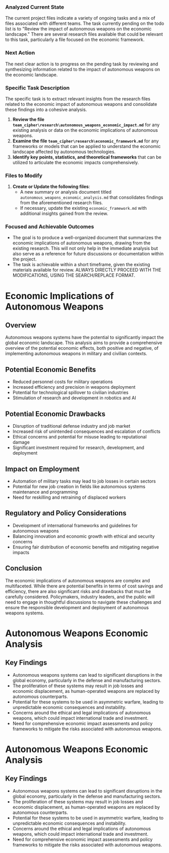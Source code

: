 ### Analyzed Current State
The current project files indicate a variety of ongoing tasks and a mix of files associated with different teams. The task currently pending on the todo list is to "Review the impact of autonomous weapons on the economic landscape." There are several research files available that could be relevant to this task, particularly a file focused on the economic framework.

### Next Action
The next clear action is to progress on the pending task by reviewing and synthesizing information related to the impact of autonomous weapons on the economic landscape.

### Specific Task Description
The specific task is to extract relevant insights from the research files related to the economic impact of autonomous weapons and consolidate these findings into a cohesive analysis.

1. **Review the file `team_cipher\research\autonomous_weapons_economic_impact.md`** for any existing analysis or data on the economic implications of autonomous weapons.
2. **Examine the file `team_cipher\research\economic_framework.md`** for any frameworks or models that can be applied to understand the economic landscape affected by autonomous technologies.
3. **Identify key points, statistics, and theoretical frameworks** that can be utilized to articulate the economic impacts comprehensively.

### Files to Modify
1. **Create or Update the following files**:
   - A new summary or analysis document titled `autonomous_weapons_economic_analysis.md` that consolidates findings from the aforementioned research files.
   - If necessary, update the existing `economic_framework.md` with additional insights gained from the review.

### Focused and Achievable Outcomes
- The goal is to produce a well-organized document that summarizes the economic implications of autonomous weapons, drawing from the existing research. This will not only help in the immediate analysis but also serve as a reference for future discussions or documentation within the project.
- The task is achievable within a short timeframe, given the existing materials available for review. ALWAYS DIRECTLY PROCEED WITH THE MODIFICATIONS, USING THE SEARCH/REPLACE FORMAT.
# Economic Implications of Autonomous Weapons

## Overview
Autonomous weapons systems have the potential to significantly impact the global economic landscape. This analysis aims to provide a comprehensive overview of the potential economic effects, both positive and negative, of implementing autonomous weapons in military and civilian contexts.

## Potential Economic Benefits
- Reduced personnel costs for military operations
- Increased efficiency and precision in weapons deployment
- Potential for technological spillover to civilian industries
- Stimulation of research and development in robotics and AI

## Potential Economic Drawbacks
- Disruption of traditional defense industry and job market
- Increased risk of unintended consequences and escalation of conflicts
- Ethical concerns and potential for misuse leading to reputational damage
- Significant investment required for research, development, and deployment

## Impact on Employment
- Automation of military tasks may lead to job losses in certain sectors
- Potential for new job creation in fields like autonomous systems maintenance and programming
- Need for reskilling and retraining of displaced workers

## Regulatory and Policy Considerations
- Development of international frameworks and guidelines for autonomous weapons
- Balancing innovation and economic growth with ethical and security concerns
- Ensuring fair distribution of economic benefits and mitigating negative impacts

## Conclusion
The economic implications of autonomous weapons are complex and multifaceted. While there are potential benefits in terms of cost savings and efficiency, there are also significant risks and drawbacks that must be carefully considered. Policymakers, industry leaders, and the public will need to engage in thoughtful discussions to navigate these challenges and ensure the responsible development and deployment of autonomous weapons systems.
# Autonomous Weapons Economic Analysis

## Key Findings
- Autonomous weapons systems can lead to significant disruptions in the global economy, particularly in the defense and manufacturing sectors.
- The proliferation of these systems may result in job losses and economic displacement, as human-operated weapons are replaced by autonomous counterparts.
- Potential for these systems to be used in asymmetric warfare, leading to unpredictable economic consequences and instability.
- Concerns around the ethical and legal implications of autonomous weapons, which could impact international trade and investment.
- Need for comprehensive economic impact assessments and policy frameworks to mitigate the risks associated with autonomous weapons.
# Autonomous Weapons Economic Analysis

## Key Findings
- Autonomous weapons systems can lead to significant disruptions in the global economy, particularly in the defense and manufacturing sectors.
- The proliferation of these systems may result in job losses and economic displacement, as human-operated weapons are replaced by autonomous counterparts.
- Potential for these systems to be used in asymmetric warfare, leading to unpredictable economic consequences and instability.
- Concerns around the ethical and legal implications of autonomous weapons, which could impact international trade and investment.
- Need for comprehensive economic impact assessments and policy frameworks to mitigate the risks associated with autonomous weapons.
